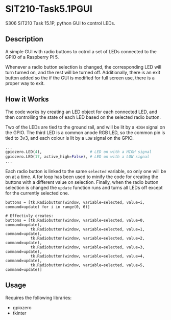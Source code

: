 # SIT210-Task5.1PGUI
 S306 SIT210 Task 15.1P, python GUI to control LEDs.

## Description
A simple GUI with radio buttons to cotrol a set of LEDs connected to the GPIO of a Raspberry Pi 5.

Whenever a radio button selection is changed, the corresponding LED will turn turned on, and the rest will be turned off.
Additionally, there is an exit button added so the if the GUI is modified for full screen use, there is a proper way to exit.

## How it Works
The code works by creating an LED object for each connected LED, and then controlling the state of each LED based on the selected radio button.

Two of the LEDs are tied to the ground rail, and will be lit by a `HIGH` signal on the GPIO. The third LED is a common anode RGB LED, so the common pin is tied to 3v3, and each colour is lit by a `LOW` signal on the GPIO.
```python
...
gpiozero.LED(4),                     # LED on with a HIGH signal
gpiozero.LED(17, active_high=False), # LED on with a LOW signal
...
```

Each radio button is linked to the same `selected` variable, so only one will be on at a time. A for loop has been used to minify the code for creating the buttons with a different value on selection. Finally, when the radio button selection is changed the `update` function runs and turns all LEDs off except for the currently selected one.
```
buttons = [tk.Radiobutton(window, variable=selected, value=i, command=update) for i in range(0, 6)]

# Effectivly creates:
buttons = [tk.Radiobutton(window, variable=selected, value=0, command=update),
           tk.Radiobutton(window, variable=selected, value=1, command=update),
           tk.Radiobutton(window, variable=selected, value=2, command=update),
           tk.Radiobutton(window, variable=selected, value=3, command=update),
           tk.Radiobutton(window, variable=selected, value=4, command=update),
           tk.Radiobutton(window, variable=selected, value=5, command=update)]
```

## Usage
Requires the following libraries:
* gpiozero
* tkinter
